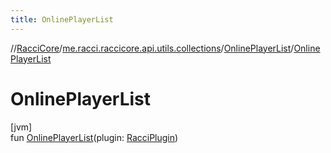 ```yaml
---
title: OnlinePlayerList
---
```

//[RacciCore](../../../index.html)/[me.racci.raccicore.api.utils.collections](../index.html)/[OnlinePlayerList](index.html)/[OnlinePlayerList](-online-player-list.html)



# OnlinePlayerList



[jvm]\
fun [OnlinePlayerList](-online-player-list.html)(plugin: [RacciPlugin](../../me.racci.raccicore.api.plugin/-racci-plugin/index.html))




